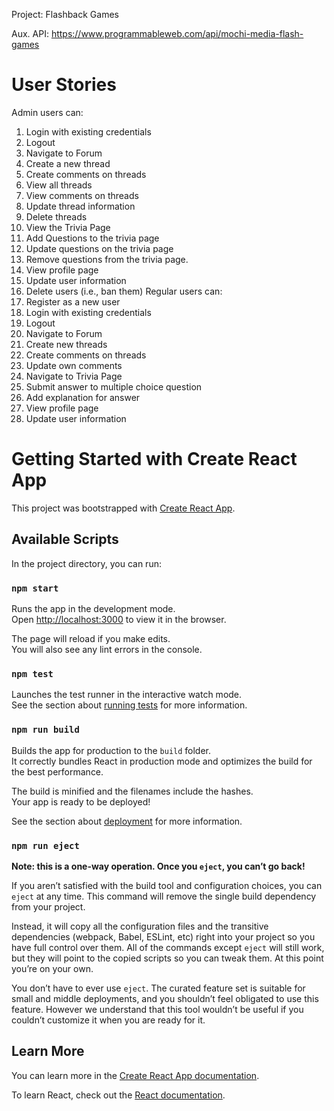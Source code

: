 Project: Flashback Games

Aux. API: https://www.programmableweb.com/api/mochi-media-flash-games

# User Stories
Admin users can:
1. Login with existing credentials
2. Logout
3. Navigate to Forum
4. Create a new thread
5. Create comments on threads
6. View all threads
7. View comments on threads
8. Update thread information
9. Delete threads
10. View the Trivia Page
11. Add Questions to the trivia page
12. Update questions on the trivia page
13. Remove questions from the trivia page.
14. View profile page
15. Update user information
16. Delete users (i.e., ban them)
Regular users can:
1. Register as a new user
2. Login with existing credentials
3. Logout
4. Navigate to Forum
5. Create new threads
6. Create comments on threads
7. Update own comments
8. Navigate to Trivia Page
9. Submit answer to multiple choice question
10. Add explanation for answer
11. View profile page
12. Update user information

# Getting Started with Create React App

This project was bootstrapped with [Create React App](https://github.com/facebook/create-react-app).

## Available Scripts

In the project directory, you can run:

### `npm start`

Runs the app in the development mode.\
Open [http://localhost:3000](http://localhost:3000) to view it in the browser.

The page will reload if you make edits.\
You will also see any lint errors in the console.

### `npm test`

Launches the test runner in the interactive watch mode.\
See the section about [running tests](https://facebook.github.io/create-react-app/docs/running-tests) for more information.

### `npm run build`

Builds the app for production to the `build` folder.\
It correctly bundles React in production mode and optimizes the build for the best performance.

The build is minified and the filenames include the hashes.\
Your app is ready to be deployed!

See the section about [deployment](https://facebook.github.io/create-react-app/docs/deployment) for more information.

### `npm run eject`

**Note: this is a one-way operation. Once you `eject`, you can’t go back!**

If you aren’t satisfied with the build tool and configuration choices, you can `eject` at any time. This command will remove the single build dependency from your project.

Instead, it will copy all the configuration files and the transitive dependencies (webpack, Babel, ESLint, etc) right into your project so you have full control over them. All of the commands except `eject` will still work, but they will point to the copied scripts so you can tweak them. At this point you’re on your own.

You don’t have to ever use `eject`. The curated feature set is suitable for small and middle deployments, and you shouldn’t feel obligated to use this feature. However we understand that this tool wouldn’t be useful if you couldn’t customize it when you are ready for it.

## Learn More

You can learn more in the [Create React App documentation](https://facebook.github.io/create-react-app/docs/getting-started).

To learn React, check out the [React documentation](https://reactjs.org/).
